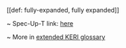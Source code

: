 [[def: fully-expanded, fully expanded]]

~ Spec-Up-T link: <a href='https://weboftrust.github.io/WOT-terms/docs/glossary/fully-expanded'>here</a>

~ More in <a href="https://weboftrust.github.io/WOT-terms/docs/glossary/fully-expanded">extended KERI glossary</a>
